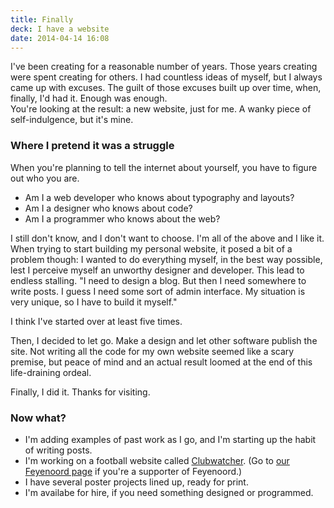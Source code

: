 ```yaml
---
title: Finally
deck: I have a website
date: 2014-04-14 16:08
---
```


I've been creating for a reasonable number of years. Those years creating were spent creating for others. I had countless ideas of myself, but I always came up with excuses. The guilt of those excuses built up over time, when, finally, I'd had it. Enough was enough.    
You're looking at the result: a new website, just for me. A wanky piece of self-indulgence, but it's mine.


### Where I pretend it was a struggle

When you're planning to tell the internet about yourself, you have to figure out who you are.

- Am I a web developer who knows about typography and layouts?
- Am I a designer who knows about code?
- Am I a programmer who knows about the web?

I still don't know, and I don't want to choose. I'm all of the above and I like it.   
When trying to start building my personal website, it posed a bit of a problem though: I wanted to do everything myself, in the best way possible, lest I perceive myself an unworthy designer and developer. This lead to endless stalling. "I need to design a blog. But then I need somewhere to write posts. I guess I need some sort of admin interface. My situation is very unique, so I have to build it myself." 

I think I've started over at least five times.

Then, I decided to let go. Make a design and let other software publish the site. Not writing all the code for my own website seemed like a scary premise, but peace of mind and an actual result loomed at the end of this life-draining ordeal.

Finally, I did it. Thanks for visiting.

### Now what?

- I'm adding examples of past work as I go, and I'm starting up the habit of writing posts.
- I'm working on a football website called [Clubwatcher](http://clubwatcher.nl). (Go to [our Feyenoord page](http://feyenoord.clubwatcher.nl) if you're a supporter of Feyenoord.)
- I have several poster projects lined up, ready for print.
- I'm availabe for hire, if you need something designed or programmed.
